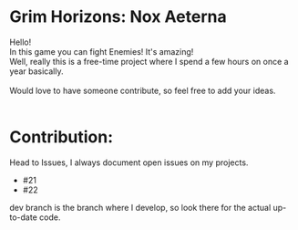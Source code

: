 # Grim Horizons: Nox Aeterna

Hello!<br>
In this game you can fight Enemies! It's amazing!<br>
Well, really this is a free-time project where I spend a few hours on once a year basically.<br>
<br>
Would love to have someone contribute, so feel free to add your ideas.<br>
<br>
# Contribution:
Head to Issues, I always document open issues on my projects.<br>
* #21
* #22

dev branch is the branch where I develop, so look there for the actual up-to-date code.
